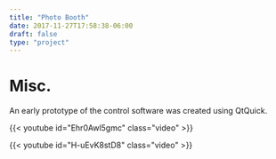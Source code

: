 ```yaml
---
title: "Photo Booth"
date: 2017-11-27T17:58:38-06:00
draft: false
type: "project"
---
```


# Misc.

An early prototype of the control software was created using QtQuick.

{{< youtube id="Ehr0Awl5gmc" class="video" >}}

{{< youtube id="H-uEvK8stD8" class="video" >}}